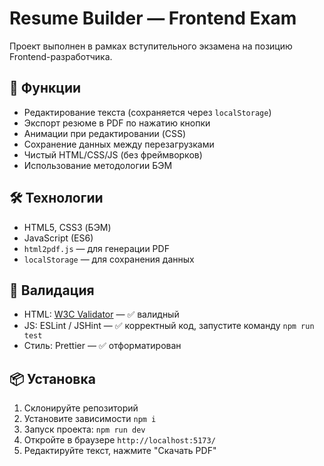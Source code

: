 # Resume Builder — Frontend Exam

Проект выполнен в рамках вступительного экзамена на позицию Frontend-разработчика.

## 🚀 Функции
- Редактирование текста (сохраняется через `localStorage`)
- Экспорт резюме в PDF по нажатию кнопки
- Анимации при редактировании (CSS)
- Сохранение данных между перезагрузками
- Чистый HTML/CSS/JS (без фреймворков)
- Использование методологии БЭМ

## 🛠 Технологии
- HTML5, CSS3 (БЭМ)
- JavaScript (ES6)
- `html2pdf.js` — для генерации PDF
- `localStorage` — для сохранения данных

## 📐 Валидация
- HTML: [W3C Validator](https://validator.w3.org) — ✅ валидный
- JS: ESLint / JSHint — ✅ корректный код,  запустите команду `npm run test`
- Стиль: Prettier — ✅ отформатирован

## 📦 Установка
1. Склонируйте репозиторий
2. Установите зависимости `npm i`
3. Запуск проекта: `npm run dev`
4. Откройте в браузере `http://localhost:5173/`
5. Редактируйте текст, нажмите "Скачать PDF"
